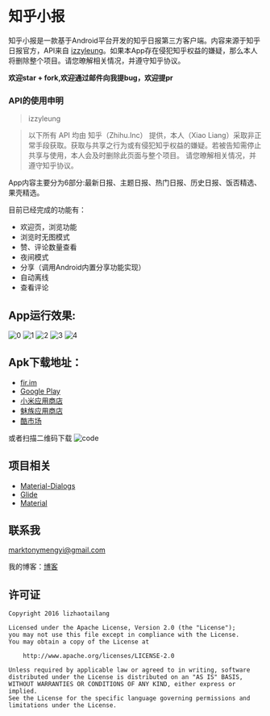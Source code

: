 # 知乎小报

知乎小报是一款基于Android平台开发的知乎日报第三方客户端。内容来源于知乎日报官方，API来自 [izzyleung](https://github.com/izzyleung)。如果本App存在侵犯知乎权益的嫌疑，那么本人将删除整个项目。请您暸解相关情况，并遵守知乎协议。

**欢迎star + fork,欢迎通过邮件向我提bug，欢迎提pr**

### API的使用申明
>izzyleung

> 以下所有 API 均由 知乎（Zhihu.Inc） 提供，本人（Xiao Liang）采取非正常手段获取。获取与共享之行为或有侵犯知乎权益的嫌疑。若被告知需停止共享与使用，本人会及时删除此页面与整个项目。
请您暸解相关情况，并遵守知乎协议。

App内容主要分为6部分:最新日报、主题日报、热门日报、历史日报、饭否精选、果壳精选。

目前已经完成的功能有：

* 欢迎页，浏览功能
* 浏览时无图模式
* 赞、评论数量查看
* 夜间模式
* 分享（调用Android内置分享功能实现）
* 自动离线
* 查看评论

## App运行效果:
![0](https://github.com/marktony/ZhiHuDaily/blob/master/screenshots/0.png)
![1](https://github.com/marktony/ZhiHuDaily/blob/master/screenshots/1.png)
![2](https://github.com/marktony/ZhiHuDaily/blob/master/screenshots/2.png)
![3](https://github.com/marktony/ZhiHuDaily/blob/master/screenshots/3.png)
![4](https://github.com/marktony/ZhiHuDaily/blob/master/screenshots/4.png)


## Apk下载地址：
* [fir.im](http://fir.im/gc6w)
* [Google Play](https://play.google.com/store/apps/details?id=com.marktony.zhihudaily)
* [小米应用商店](http://app.mi.com/detail/312703?ref=search)
* [魅族应用商店](http://app.flyme.cn/apps/public/detail?package_name=com.marktony.zhihudaily)
* [酷市场](http://www.coolapk.com/apk/com.marktony.zhihudaily)

或者扫描二维码下载
![code](https://github.com/marktony/ZhiHuDaily/blob/master/screenshots/code.png)

## 项目相关
* [Material-Dialogs](https://github.com/afollestad/material-dialogs)
* [Glide](https://github.com/bumptech/glide)
* [Material](https://github.com/rey5137/material)

## 联系我
[marktonymengyi@gmail.com](mailto:marktonymengyi@gmail.com)

我的博客：[博客](http://marktony.github.io/)

## 许可证

    Copyright 2016 lizhaotailang

    Licensed under the Apache License, Version 2.0 (the "License");
    you may not use this file except in compliance with the License.
    You may obtain a copy of the License at

        http://www.apache.org/licenses/LICENSE-2.0

    Unless required by applicable law or agreed to in writing, software
    distributed under the License is distributed on an "AS IS" BASIS,
    WITHOUT WARRANTIES OR CONDITIONS OF ANY KIND, either express or implied.
    See the License for the specific language governing permissions and
    limitations under the License.

